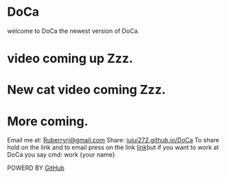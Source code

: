 # DoCa
welcome to DoCa the newest version of DoCa.
# video coming up Zzz.
# New cat video coming Zzz.
# More coming.
Email me at: [Ruberryrj@gmail.com](Ruberryrj@gamil.com)
Share: [iuiui272.github.io/DoCa](https://bit.ly/2Uw4NPX)
To share hold on the link and to email press on the link [link](ttps://drive.google.com/uc?export=download&id=1dv8bg98be_yQDpt0xvKMO-LoUD71KeeRiFStjW9W6t8)but if you want to work at DoCa you say cmd: work {your name}


POWERD BY [GitHub](github.com)
